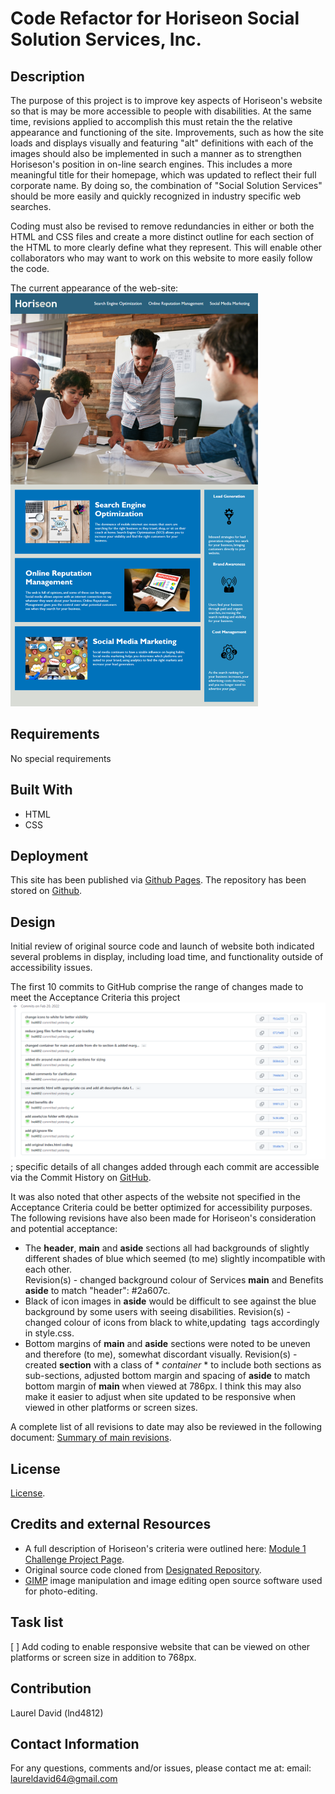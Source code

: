 # Code Refactor for Horiseon Social Solution Services, Inc.


## Description
The purpose of this project is to improve key aspects of Horiseon's website so that is may be more accessible to people with disabilities.  At the same time, revisions applied to accomplish this must retain the the relative appearance and functioning of the site.  Improvements, such as how the site loads and displays visually and featuring "alt" definitions with each of the images should also be implemented in such a manner as to strengthen Horiseson's position in on-line search engines.  This includes a more meaningful title for their homepage, which was updated to reflect their full corporate name.  By doing so, the combination of "Social Solution Services" should be more easily and quickly recognized in industry specific web searches.

Coding must also be revised to remove redundancies in either or both the HTML and CSS files and create a more distinct outline for each section of the HTML to more clearly define what they represent.  This will enable other collaborators who may want to work on this website to more easily follow the code.

The current appearance of the web-site: 
![screenshot of website as originally coded](./assets/images/homework-demo.png)


## Requirements
No special requirements 


## Built With
-   HTML
-   CSS


## Deployment
This site has been published via [Github Pages](https://lnd4812.github.io/code-refactor-challenge/).
The repository has been stored on [Github](https://github.com/lnd4812/code-refactor-challenge.git).


## Design
Initial review of original source code and launch of website both indicated several problems in display, including load time, and functionality outside of accessibility issues.

The first 10 commits  to GitHub comprise the range of changes made to meet the Acceptance Criteria this project![Key site design coding revisions and commits to GitHub](/assets/images/horiseon-main-design-commits-through-20-2-22.png) ; specific details of all changes added through each commit are accessible via the Commit History on [GitHub](https://github.com/lnd4812/code-refactor-challenge.git).

It was also noted that other aspects of the website not specified in the Acceptance Criteria could be better optimized for accessibility purposes.  The following revisions have also been made for Horiseon's consideration and potential acceptance:
-   The **header**, **main** and **aside** sections all had backgrounds of slightly different shades of blue which seemed (to me) slightly incompatible with each other. <br>
    Revision(s) - changed background colour of Services **main** and Benefits **aside** to match "header": #2a607c.
-   Black of icon images in **aside** would be difficult to see against the blue background by some users with seeing disabilities.
    Revision(s) - changed colour of icons from black to white,updating <img> tags accordingly in style.css.
-   Bottom margins of **main** and **aside** sections were noted to be uneven and therefore (to me), somewhat discordant visually.
    Revision(s) - created **section** with a class of * *container* * to include both sections as sub-sections, adjusted bottom margin and spacing of **aside** to match bottom margin of **main** when viewed at 786px.  I think this may also make it easier to adjust when site updated to be responsive when viewed in other platforms or screen sizes.

A complete list of all revisions to date may also be reviewed in the following document: [Summary of main revisions](./assets/Design-revisions-made).   


## License
[License](/LICENSE).


## Credits and external Resources
-   A full description of Horiseon's criteria were outlined here: [Module 1 Challenge Project Page](https://courses.bootcampspot.com/courses/1181/assignments/23346?module_item_id=458708).  
-   Original source code cloned from [Designated Repository](https://github.com/coding-boot-camp/urban-octo-telegram).  
-   [GIMP](https://www.gimp.org) image manipulation and image editing open source software used for photo-editing. 


## Task list
[ ] Add coding to enable responsive website that can be viewed on other platforms or screen size in addition to 768px.


## Contribution
Laurel David (lnd4812)


## Contact Information
For any questions, comments and/or issues, please contact me at: email: laureldavid64@gmail.com

